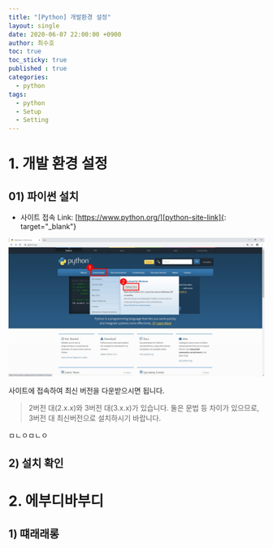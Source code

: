 ```yaml
---
title: "[Python] 개발환경 설정"
layout: single
date: 2020-06-07 22:00:00 +0900
author: 최수호
toc: true  
toc_sticky: true 
published : true
categories: 
  - python
tags:
  - python
  - Setup
  - Setting
---
```

# 1. 개발 환경 설정
## 01) 파이썬 설치
* 사이트 접속 Link: [https://www.python.org/][python-site-link]{: target="_blank"}

[python-site-link]: https://www.python.org/ "Go Python official site"
![파이선 다운로드](/assets/images/posts/python-download.jpg)

사이트에 접속하여 최신 버전을 다운받으시면 됩니다.
>2버전 대(2.x.x)와 3버전 대(3.x.x)가 있습니다. 둘은 문법 등 차이가 있으므로, 3버전 대 최신버전으로 설치하시기 바랍니다.


ㅁㄴㅇㅁㄴㅇ

## 2) 설치 확인

# 2. 에부디바부디
## 1) 떄래래롱


<script src="https://utteranc.es/client.js"
    repo="apt-get-install/apt-get-install.github.io"
    issue-term="title"
    theme="github-light"
    crossorigin="anonymous"
    async>
</script>